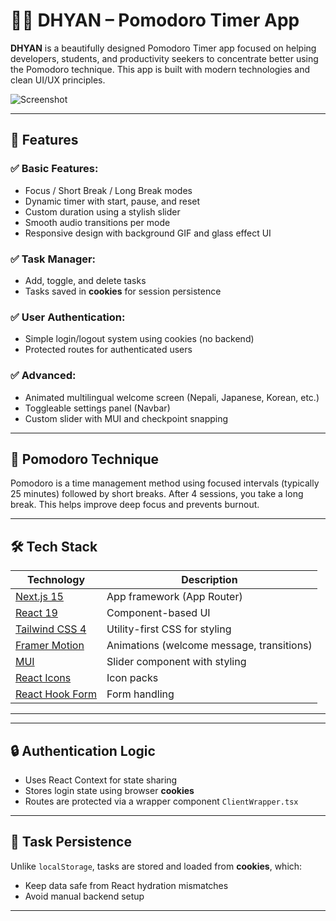 # 🧘‍♂️ DHYAN – Pomodoro Timer App

**DHYAN** is a beautifully designed Pomodoro Timer app focused on helping developers, students, and productivity seekers to concentrate better using the Pomodoro technique. This app is built with modern technologies and clean UI/UX principles.

![Screenshot](public/preview.png)

---

## 🚀 Features

### ✅ Basic Features:
- Focus / Short Break / Long Break modes
- Dynamic timer with start, pause, and reset
- Custom duration using a stylish slider
- Smooth audio transitions per mode
- Responsive design with background GIF and glass effect UI

### ✅ Task Manager:
- Add, toggle, and delete tasks
- Tasks saved in **cookies** for session persistence

### ✅ User Authentication:
- Simple login/logout system using cookies (no backend)
- Protected routes for authenticated users

### ✅ Advanced:
- Animated multilingual welcome screen (Nepali, Japanese, Korean, etc.)
- Toggleable settings panel (Navbar)
- Custom slider with MUI and checkpoint snapping

---

## 🧠 Pomodoro Technique

Pomodoro is a time management method using focused intervals (typically 25 minutes) followed by short breaks. After 4 sessions, you take a long break. This helps improve deep focus and prevents burnout.

---

## 🛠 Tech Stack

| Technology        | Description                          |
|-------------------|--------------------------------------|
| [Next.js 15](https://nextjs.org/)       | App framework (App Router)           |
| [React 19](https://reactjs.org/)        | Component-based UI                  |
| [Tailwind CSS 4](https://tailwindcss.com/) | Utility-first CSS for styling        |
| [Framer Motion](https://www.framer.com/motion/) | Animations (welcome message, transitions) |
| [MUI](https://mui.com/)                | Slider component with styling       |
| [React Icons](https://react-icons.github.io/react-icons/) | Icon packs                          |
| [React Hook Form](https://react-hook-form.com/) | Form handling                      |

---



---

## 🔒 Authentication Logic

- Uses React Context for state sharing
- Stores login state using browser **cookies**
- Routes are protected via a wrapper component `ClientWrapper.tsx`

---

## 🍪 Task Persistence

Unlike `localStorage`, tasks are stored and loaded from **cookies**, which:
- Keep data safe from React hydration mismatches
- Avoid manual backend setup

---

